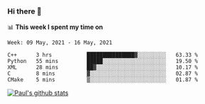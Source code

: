 ### Hi there 👋

📊 **This week I spent my time on**
<!--START_SECTION:waka-->
```text
Week: 09 May, 2021 - 16 May, 2021

C++      3 hrs           ███████████████▓░░░░░░░░░   63.33 % 
Python   55 mins         █████░░░░░░░░░░░░░░░░░░░░   19.50 % 
XML      28 mins         ██▓░░░░░░░░░░░░░░░░░░░░░░   10.17 % 
C        8 mins          ▓░░░░░░░░░░░░░░░░░░░░░░░░   02.87 % 
CMake    5 mins          ▒░░░░░░░░░░░░░░░░░░░░░░░░   01.87 % 
```
<!--END_SECTION:waka-->


[![Paul's github stats](https://github-readme-stats.vercel.app/api?username=mickeyouyou&theme=dracula&show_icons=true)](https://github.com/anuraghazra/github-readme-stats)
